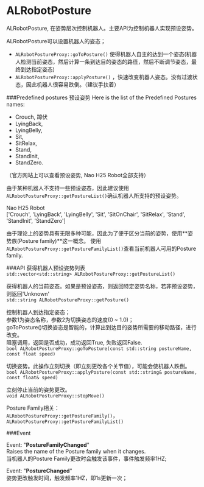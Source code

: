 ALRobotPosture
====

ALRobotPosture, 在姿势层次控制机器人。主要API为控制机器人实现预设姿势。    

ALRobotPosture可以设置机器人的姿态；

* `ALRobotPostureProxy::goToPosture()` 使得机器人自主的达到一个姿态(机器人检测当前姿态，然后计算一条到达目的姿态的路径，然后不断调节姿态，最终到达指定姿态)
* `ALRobotPostureProxy::applyPosture()` ，快速改变机器人姿态。没有过渡状态，因此机器人很容易跌倒。（建议手扶着）

###Predefined postures 预设姿势
Here is the list of the Predefined Postures names:

* Crouch, 蹲伏
* LyingBack,
* LyingBelly,
* Sit,
* SitRelax,
* Stand,
* StandInit,
* StandZero.

（官方网站上可以查看预设姿势, Nao H25 Robot全部支持）

由于某种机器人不支持一些预设姿态，因此建议使用`ALRobotPostureProxy::getPostureList()`确认机器人所支持的预设姿势。

Nao H25 Robot    
['Crouch', 'LyingBack', 'LyingBelly', 'Sit', 'SitOnChair', 'SitRelax', 'Stand', 'StandInit', 'StandZero']

由于理论上的姿势具有无限多种可能，因此为了便于区分当前的姿势，使用**姿势族(Posture family)**这一概念。
使用`ALRobotPostureProxy::getPostureFamilyList()`查看当前机器人可用的Posture family.

###API
获得机器人预设姿势列表     
`std::vector<std::string> ALRobotPostureProxy::getPostureList()`

获得机器人的当前姿态。如果是预设姿态，则返回特定姿势名称，若非预设姿势，则返回'Unknown'      
`std::string ALRobotPostureProxy::getPosture()`     

控制机器人到达指定姿态；     
参数1为姿态名称，参数2为切换姿态的速度(0 ~ 1.0)；    
goToPosture()切换姿态是智能的，计算出到达目的姿势所需要的移动路径，进行改变。    
阻塞调用，返回是否成功，成功返回True, 失败返回False.    
`bool ALRobotPostureProxy::goToPosture(const std::string postureName, const float speed)`


切换姿势。此操作立刻切换（即立刻更改各个关节值），可能会使机器人跌倒。     
`bool ALRobotPostureProxy::applyPosture(const std::string& postureName, const float& speed)`     

立刻停止当前的姿势更改。    
`void ALRobotPostureProxy::stopMove()`

Posture Family相关：    
`ALRobotPostureProxy::getPostureFamily()`，    `ALRobotPostureProxy::getPostureFamilyList()`

###Event

Event: "**PostureFamilyChanged**"    
Raises the name of the Posture family when it changes.    
当机器人的Posture Family更改时会触发该事件，事件触发频率1HZ;    

Event: "**PostureChanged**"    
姿势更改触发时间，触发频率1HZ，即1s更新一次；

